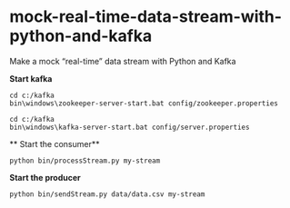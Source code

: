 # mock-real-time-data-stream-with-python-and-kafka
Make a mock “real-time” data stream with Python and Kafka

**Start kafka**
```
cd c:/kafka
bin\windows\zookeeper-server-start.bat config/zookeeper.properties
```

```
cd c:/kafka
bin\windows\kafka-server-start.bat config/server.properties
```

** Start the consumer**
```
python bin/processStream.py my-stream
```

**Start the producer**
```
python bin/sendStream.py data/data.csv my-stream
```
